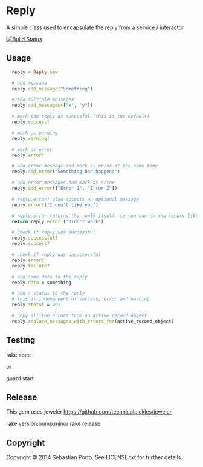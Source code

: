Reply
======

A simple class used to encapsulate the reply from a service / interactor

[![Build Status](https://travis-ci.org/sporto/reply.png)](https://travis-ci.org/sporto/reply)

Usage
-----

```ruby
  reply = Reply.new

  # add message
  reply.add_message("Something")

  # add multiple messages
  reply.add_messages(["x", "y"])

  # mark the reply as succesful (this is the default)
  reply.success!

  # mark as warning
  reply.warning!

  # mark as error
  reply.error!

  # add error message and mark as error at the same time
  reply.add_error("Something bad happend")

  # add error messages and mark as error
  reply.add_error(["Error 1", "Error 2"])

  # reply.error! also accepts an optional message
  reply.error!("I don't like you")

  # reply.error returns the reply itself, so you can do one liners like:
  return reply.error!("Didn't work")

  # check if reply was successful
  reply.successful?
  reply.success?

  # check if reply was unsuccessful
  reply.error?
  reply.failure?

  # add some data to the reply
  reply.data = something

  # add a status to the reply
  # this is independent of success, error and warning
  reply.status = 401

  # copy all the errors from an active record object
  reply.replace_messages_with_errors_for(active_record_object)
```

Testing
--------

  rake spec

or

  guard start

Release
------

This gem uses jeweler
https://github.com/technicalpickles/jeweler

  rake version:bump:minor
  rake release


Copyright
---------
Copyright © 2014 Sebastian Porto. See LICENSE.txt for further details.

